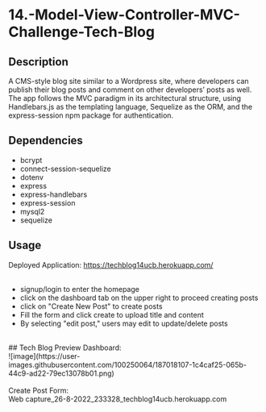 # 14.-Model-View-Controller-MVC-Challenge-Tech-Blog

## Description
A CMS-style blog site similar to a Wordpress site, where developers can publish their blog posts and comment on other developers’ posts as well. <br/>
The app follows the MVC paradigm in its architectural structure, using Handlebars.js as the templating language, Sequelize as the ORM, and the <br/> 
express-session npm package for authentication.

## Dependencies
* bcrypt
* connect-session-sequelize
* dotenv
* express
* express-handlebars
* express-session
* mysql2
* sequelize

## Usage
Deployed Application: https://techblog14ucb.herokuapp.com/
<br/>
<br/>
* signup/login to enter the homepage
* click on the dashboard tab on the upper right to proceed creating posts
* click on "Create New Post" to create posts
* Fill the form and click create to upload title and content
* By selecting "edit post," users may edit to update/delete posts
<br/>
## Tech Blog Preview
Dashboard: <br/>
![image](https://user-images.githubusercontent.com/100250064/187018107-1c4caf25-065b-44c9-ad22-79ec13078b01.png)
<br/>
<br/>
Create Post Form: <br/>
Web capture_26-8-2022_233328_techblog14ucb.herokuapp.com

